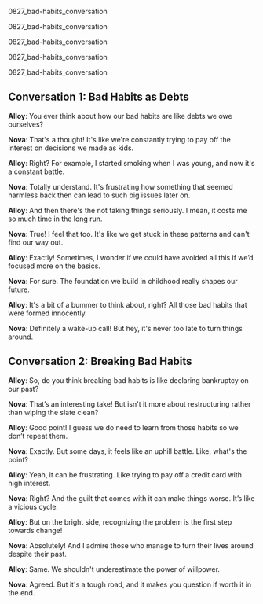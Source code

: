 
0827_bad-habits_conversation


0827_bad-habits_conversation


0827_bad-habits_conversation


0827_bad-habits_conversation


0827_bad-habits_conversation


## Conversation 1: Bad Habits as Debts

**Alloy**: You ever think about how our bad habits are like debts we owe ourselves?

**Nova**: That's a thought! It's like we're constantly trying to pay off the interest on decisions we made as kids.

**Alloy**: Right? For example, I started smoking when I was young, and now it's a constant battle.

**Nova**: Totally understand. It's frustrating how something that seemed harmless back then can lead to such big issues later on.

**Alloy**: And then there's the not taking things seriously. I mean, it costs me so much time in the long run.

**Nova**: True! I feel that too. It's like we get stuck in these patterns and can't find our way out.

**Alloy**: Exactly! Sometimes, I wonder if we could have avoided all this if we’d focused more on the basics.

**Nova**: For sure. The foundation we build in childhood really shapes our future.

**Alloy**: It's a bit of a bummer to think about, right? All those bad habits that were formed innocently.

**Nova**: Definitely a wake-up call! But hey, it's never too late to turn things around.

## Conversation 2: Breaking Bad Habits

**Alloy**: So, do you think breaking bad habits is like declaring bankruptcy on our past?

**Nova**: That’s an interesting take! But isn't it more about restructuring rather than wiping the slate clean?

**Alloy**: Good point! I guess we do need to learn from those habits so we don’t repeat them.

**Nova**: Exactly. But some days, it feels like an uphill battle. Like, what's the point?

**Alloy**: Yeah, it can be frustrating. Like trying to pay off a credit card with high interest.

**Nova**: Right? And the guilt that comes with it can make things worse. It’s like a vicious cycle.

**Alloy**: But on the bright side, recognizing the problem is the first step towards change!

**Nova**: Absolutely! And I admire those who manage to turn their lives around despite their past.

**Alloy**: Same. We shouldn't underestimate the power of willpower.

**Nova**: Agreed. But it's a tough road, and it makes you question if worth it in the end.
